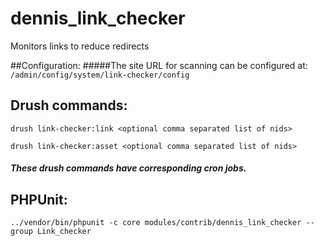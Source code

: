 # dennis_link_checker
Monitors links to reduce redirects

##Configuration:
#####The site URL for scanning can be configured at:
`/admin/config/system/link-checker/config`

## Drush commands:

`drush link-checker:link <optional comma separated list of nids>`

`drush link-checker:asset <optional comma separated list of nids>`

##### These drush commands have corresponding cron jobs.

## PHPUnit:
`../vendor/bin/phpunit -c core modules/contrib/dennis_link_checker --group Link_checker`
